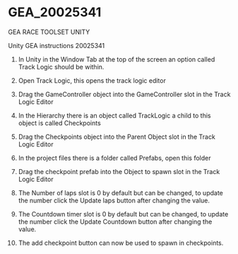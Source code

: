 # GEA_20025341
GEA RACE TOOLSET UNITY

Unity GEA instructions 20025341

1.	In Unity in the Window Tab at the top of the screen an option called Track Logic should be within.

2.	Open Track Logic, this opens the track logic editor


3.	Drag the GameController object into the GameController slot in the Track Logic Editor

4.	In the Hierarchy there is an object called TrackLogic a child to this object is called Checkpoints


5.	Drag the Checkpoints object into the Parent Object slot in the Track Logic Editor

6.	In the project files there is a folder called Prefabs, open this folder


7.	Drag the checkpoint prefab into the Object to spawn slot in the Track Logic Editor

8.	The Number of laps slot is 0 by default but can be changed, to update the number click the Update laps button after changing the value.


9.	The Countdown timer slot is 0 by default but can be changed, to update the number click the Update Countdown button after changing the value.

10.	The add checkpoint button can now be used to spawn in checkpoints.
